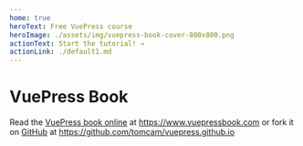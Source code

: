 ```yaml
---
home: true
heroText: Free VuePress course
heroImage: ./assets/img/vuepress-book-cover-800x800.png
actionText: Start the tutorial! →
actionLink: ./default1.md
---
```

# VuePress Book

Read the [VuePress book online](http://vuepressbook.com) at https://www.vuepressbook.com or fork it on [GitHub](https://github.com/tomcam/vuepress.github.io) at https://github.com/tomcam/vuepress.github.io

